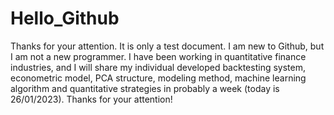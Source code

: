 # Hello_Github
Thanks for your attention. It is only a test document.
I am new to Github, but I am not a new programmer.
I have been working in quantitative finance industries, and I will share my individual developed backtesting system, econometric model, PCA structure, modeling method, machine learning algorithm and quantitative strategies in probably a week (today is 26/01/2023). 
Thanks for your attention!
